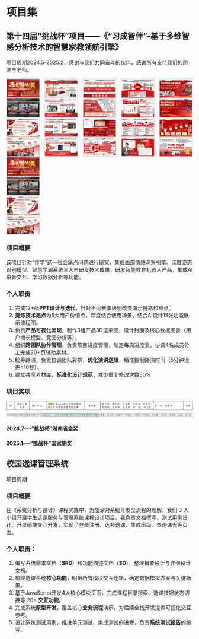 # 项目集
## 第十四届“挑战杯”项目——《“习成智伴”-基于多维智感分析技术的智慧家教领航引擎》
项目周期2024.5-2025.2，感谢与我们共同奋斗的伙伴，感谢所有支持我们的朋友与老师。

<div style="display: flex; justify-content: space-between;">
  <img src="https://github.com/Cisita/myPortfolio/blob/main/imageicon/1.png" alt="图片1" style="width: 18%;transition: transform 0.3s ease; cursor: pointer;" />
  <img src="https://github.com/Cisita/myPortfolio/blob/main/imageicon/2.png" alt="图片2" style="width: 18%;transition: transform 0.3s ease; cursor: pointer;" />
  <img src="https://github.com/Cisita/myPortfolio/blob/main/imageicon/3.png" alt="图片3" style="width: 18%;transition: transform 0.3s ease; cursor: pointer;" />
  <img src="https://github.com/Cisita/myPortfolio/blob/main/imageicon/4.png" alt="图片4" style="width: 18%;transition: transform 0.3s ease; cursor: pointer;" />
  <img src="https://github.com/Cisita/myPortfolio/blob/main/imageicon/5.png" alt="图片5" style="width: 18%;transition: transform 0.3s ease; cursor: pointer;" />
</div>

<div style="display: flex; justify-content: space-between; gap: 15px;">
  <img 
    src="https://github.com/Cisita/myPortfolio/blob/main/imageicon/1.png?raw=true" 
    alt="图片1" 
    style="
      width: 18%; 
      transition: transform 0.3s ease; 
      transform-origin: center;
    "
    onmouseover="this.style.transform='scale(1.05)'" 
    onmouseout="this.style.transform='scale(1)'"
  >
  <!-- 其他图片同理 -->
</div>

### 项目概要
该项目针对“伴学”这一社会痛点问题进行研究，集成面部情感洞察引擎、深度姿态识别模型、智慧学澜系统三大自研发技术成果，研发智能教育机器人产品，集成AI语音交互、学习数据分析等功能。
### 个人职责
1. 完成12+版**PPT设计与迭代**，针对不同赛事级别改变演示链路和重点。
2. **提炼技术亮点**为5大用户价值点，深度结合使用场景，结合AI设计15张功能展示流程图。
3. 负责**产品可视化呈现**，制作3组产品3D渲染图，设计封面及核心数据图表（用户增长模型、竞品分析等）。
4. 组织**跨团队协作管理**，负责项目进度管理，制定每周进度表，协调4名成员分工完成20+页辅助素材。
5. 统筹路演，负责协调团队彩排，**优化演讲逻辑**，精准控制路演时间（5分钟误差±10秒）。
6. 建立共享素材库，**标准化设计规范**，减少重复修改次数50%
### 项目奖项
![获奖情况3](https://github.com/Cisita/myPortfolio/blob/main/imageicon/3%23.png)
![获奖情况4](https://github.com/Cisita/myPortfolio/blob/main/imageicon/4%23.png)
#### 2024.7---“挑战杯”湖南省金奖
#### 2025.1---“挑战杯”国家铜奖


## 校园选课管理系统
项目周期
### 项目概要
在《系统分析与设计》课程实践中，为加深对系统开发全流程的理解，我们 3 人小组开展学生选课服务与管理系统课程设计项目。我负责文档撰写、测试用例设计、开发前端交互开发，实现了登录注册、选补退课、生成班级、查询课表等页面。
### 个人职责：​
1. 编写系统需求文档（**SRD**）和功能描述文档（**SD**），整理概要设计与详细设计文档。
2. 梳理选课系统**核心功能**，明确所有模块交互逻辑，确定数据模拟方案与关键场景。
3. 基于JavaScript开发4大核心模块页面，完成课程目录搜索、选课按钮状态切换等 20+ **交互功能**。
4. 完成系统**原型开发**，覆盖核心**业务流程**演示，为后续全栈开发提供可视化交互参考。
5. 设计系统测试用例，推进单元测试、集成测试的进程，负责**系统测试报告**的编写。


